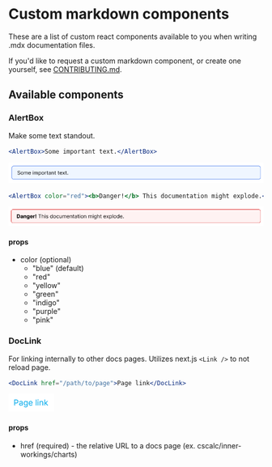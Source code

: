 # Custom markdown components

These are a list of custom react components available to you when writing .mdx documentation files.

If you'd like to request a custom markdown component, or create one yourself, see [CONTRIBUTING.md](./CONTRIBUTING.md).

## Available components

### AlertBox

Make some text standout.

```jsx
<AlertBox>Some important text.</AlertBox>
```

<img src="./assets/img/md/components/AlertBox1.png" />

```jsx
<AlertBox color="red"><b>Danger!</b> This documentation might explode.</AlertBox>
```
<img src="./assets/img/md/components/AlertBox2.png" />

#### props

* color (optional)
  * "blue" (default)
  * "red"
  * "yellow"
  * "green"
  * "indigo"
  * "purple"
  * "pink"

### DocLink

For linking internally to other docs pages. Utilizes next.js `<Link />` to not reload page.


```jsx
<DocLink href="/path/to/page">Page link</DocLink>
```

<img src="./assets/img/md/components/DocLink.png" />

#### props

* href (required) - the relative URL to a docs page (ex. cscalc/inner-workings/charts)
